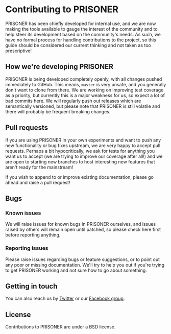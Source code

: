 # Contributing to PRISONER

PRISONER has been chiefly developed for internal use, and we are now making the
tools available to gauge the interest of the community and to help steer its
development based on the community's needs. As such, we have no formal process
for handling contributions to the project, so this guide should be considered
our current thinking and not taken as too prescriptive!

## How we're developing PRISONER

PRISONER is being developed completely openly, with all changes pushed
immediately to GitHub. This means, `master` is very unsafe, and you generally
don't want to clone from there. We are working on improving test coverage as a
priority, but currently this is a major weakness for us, so expect a lot of bad
commits here. We will regularly push out releases which are semantically
versioned, but please note that PRISONER is still volatile and there will
probably be frequent breaking changes.

## Pull requests

If you are using PRISONER in your own experiments and want to push any new
functionality or bug fixes upstream, we are very happy to accept pull requests.
Perhaps a bit hypocritically, we ask for tests for anything you want us
to accept (we are trying to improve our coverage after all!) and we are open to
starting new branches to host interesting new features that aren't ready for the
mainstream!

If you wish to append to or improve existing documentation, please go ahead
and raise a pull request! 

## Bugs

### Known issues

We will raise issues for known bugs in PRISONER ourselves, and issues raised
by others will remain open until patched, so please check here first before
reporting anything. 

### Reporting issues

Please raise issues regarding bugs or feature suggestions, or to point out any
poor or missing documentation. We'll try to help you out if you're trying to get
PRISONER working and not sure how to go about something.

## Getting in touch

You can also reach us by [Twitter](https://twitter.com/EthicsPRISONER) or our
[Facebook group](https://www.facebook.com/groups/848295018572351).

## License
Contributions to PRISONER are under a BSD license.
